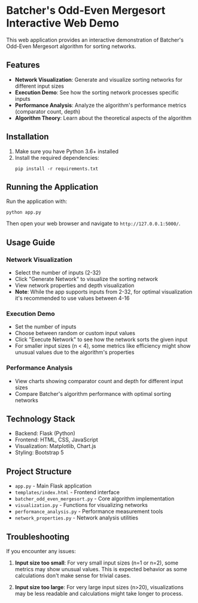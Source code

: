 # Batcher's Odd-Even Mergesort Interactive Web Demo

This web application provides an interactive demonstration of Batcher's Odd-Even Mergesort algorithm for sorting networks.

## Features

- **Network Visualization**: Generate and visualize sorting networks for different input sizes
- **Execution Demo**: See how the sorting network processes specific inputs
- **Performance Analysis**: Analyze the algorithm's performance metrics (comparator count, depth)
- **Algorithm Theory**: Learn about the theoretical aspects of the algorithm

## Installation

1. Make sure you have Python 3.6+ installed
2. Install the required dependencies:
   ```
   pip install -r requirements.txt
   ```

## Running the Application

Run the application with:

```
python app.py
```

Then open your web browser and navigate to `http://127.0.0.1:5000/`.

## Usage Guide

### Network Visualization
- Select the number of inputs (2-32)
- Click "Generate Network" to visualize the sorting network
- View network properties and depth visualization
- **Note**: While the app supports inputs from 2-32, for optimal visualization it's recommended to use values between 4-16

### Execution Demo
- Set the number of inputs
- Choose between random or custom input values
- Click "Execute Network" to see how the network sorts the given input
- For smaller input sizes (n < 4), some metrics like efficiency might show unusual values due to the algorithm's properties

### Performance Analysis
- View charts showing comparator count and depth for different input sizes
- Compare Batcher's algorithm performance with optimal sorting networks

## Technology Stack

- Backend: Flask (Python)
- Frontend: HTML, CSS, JavaScript
- Visualization: Matplotlib, Chart.js
- Styling: Bootstrap 5

## Project Structure

- `app.py` - Main Flask application
- `templates/index.html` - Frontend interface
- `batcher_odd_even_mergesort.py` - Core algorithm implementation
- `visualization.py` - Functions for visualizing networks
- `performance_analysis.py` - Performance measurement tools
- `network_properties.py` - Network analysis utilities 

## Troubleshooting

If you encounter any issues:

1. **Input size too small**: For very small input sizes (n=1 or n=2), some metrics may show unusual values. This is expected behavior as some calculations don't make sense for trivial cases.

2. **Input size too large**: For very large input sizes (n>20), visualizations may be less readable and calculations might take longer to process. 